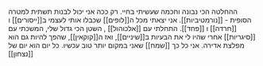 ההחלטה הכי נבונה וחכמה שעשיתי בחיי. רק ככה אני יכול לבנות תשתית למטרה הסופית - [[נורמטיביות]].
אני יצאתי מכל ה[[לופים]] שכבלו אותי לעצמי ב[[ייסורים]] ו [[חרדה]]  ו [[פחד]].
התחלתי עם [[אלכוהול]] , השטן הכי גדול שלי, המשכתי עם [[סיגריות]] אחרי שהיו לי את הבעיות ב[[שיניים]], ואז ה[[קוקאין]], שהפך להיות גם הוא מפלצת אדירה.
אני כל כך [[שמח]] שאני במקום יותר טוב עכשיו.
כל יום הוא יום של [[נצחון]]

